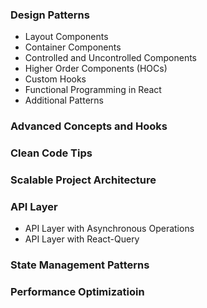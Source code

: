 ### Design Patterns
- Layout Components
- Container Components
- Controlled and Uncontrolled Components
- Higher Order Components (HOCs)
- Custom Hooks
- Functional Programming in React
- Additional Patterns

### Advanced Concepts and Hooks

### Clean Code Tips

### Scalable Project Architecture

### API Layer
- API Layer with Asynchronous Operations
- API Layer with React-Query

### State Management Patterns

### Performance Optimizatioin